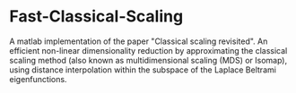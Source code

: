 # Fast-Classical-Scaling
A matlab implementation of the paper "Classical scaling revisited". An efficient non-linear dimensionality reduction by approximating the classical scaling method (also known as multidimensional scaling (MDS) or Isomap), using distance interpolation within the subspace of the Laplace Beltrami eigenfunctions.

